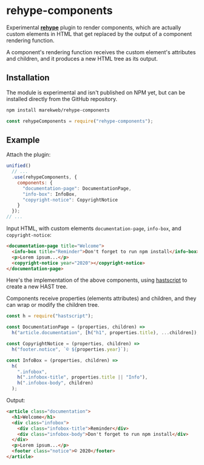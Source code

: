 # rehype-components

Experimental [**rehype**][rehype] plugin to render components, which are
actually custom elements in HTML that get replaced by the output of a component
rendering function.

A component's rendering function receives the custom element's attributes and
children, and it produces a new HTML tree as its output.

## Installation

The module is experimental and isn't published on NPM yet, but can be installed
directly from the GitHub repository.

```sh
npm install marekweb/rehype-components
```

```js
const rehypeComponents = require("rehype-components");
```

## Example

Attach the plugin:

```js
unified()
  // ...
  .use(rehypeComponents, {
    components: {
      "documentation-page": DocumentationPage,
      "info-box": InfoBox,
      "copyright-notice": CopyrightNotice
    }
  });
// ...
```

Input HTML, with custom elements `documentation-page`, `info-box`, and
`copyright-notice`:

```html
<documentation-page title="Welcome">
  <info-box title="Reminder">Don't forget to run npm install</info-box>
  <p>Lorem ipsum...</p>
  <copyright-notice year="2020"></copyright-notice>
</documentation-page>
```

Here's the implementation of the above components, using [hastscript][] to
create a new HAST tree.

Components receive properties (elements attributes) and children, and they can
wrap or modify the children tree.

```js
const h = require("hastscript");

const DocumentationPage = (properties, children) =>
  h("article.documentation", [h("h1", properties.title), ...children]);

const CopyrightNotice = (properties, children) =>
  h("footer.notice", `© ${properties.year}`);

const InfoBox = (properties, children) =>
  h(
    ".infobox",
    h(".infobox-title", properties.title || "Info"),
    h(".infobox-body", children)
  );
```

Output:

```html
<article class="documentation">
  <h1>Welcome</h1>
  <div class="infobox">
    <div class="infobox-title">Reminder</div>
    <div class="infobox-body">Don't forget to run npm install</div>
  </div>
  <p>Lorem ipsum...</p>
  <footer class="notice">© 2020</footer>
</article>
```

[rehype]: https://github.com/rehypejs/rehype
[hastscript]: https://github.com/syntax-tree/hastscript

